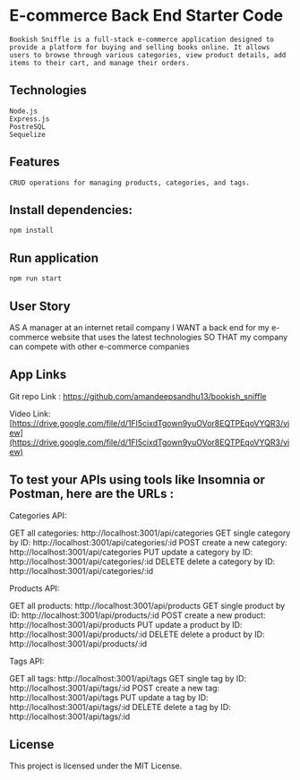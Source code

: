 # E-commerce Back End Starter Code
    Bookish Sniffle is a full-stack e-commerce application designed to provide a platform for buying and selling books online. It allows users to browse through various categories, view product details, add items to their cart, and manage their orders.

## Technologies
    Node.js
    Express.js
    PostreSQL
    Sequelize

## Features
    CRUD operations for managing products, categories, and tags.

## Install dependencies:
    npm install

## Run application
    npm run start

## User Story
AS A manager at an internet retail company
I WANT a back end for my e-commerce website that uses the latest technologies
SO THAT my company can compete with other e-commerce companies

## App Links
Git repo Link : https://github.com/amandeepsandhu13/bookish_sniffle

Video Link: [https://drive.google.com/file/d/1Fl5cixdTgown9yuOVor8EQTPEqoVYQR3/view](https://drive.google.com/file/d/1Fl5cixdTgown9yuOVor8EQTPEqoVYQR3/view)

## To test your APIs using tools like Insomnia or Postman, here are the URLs :
Categories API:

GET all categories: http://localhost:3001/api/categories
GET single category by ID: http://localhost:3001/api/categories/:id
POST create a new category: http://localhost:3001/api/categories
PUT update a category by ID: http://localhost:3001/api/categories/:id
DELETE delete a category by ID: http://localhost:3001/api/categories/:id

Products API:

GET all products: http://localhost:3001/api/products
GET single product by ID: http://localhost:3001/api/products/:id
POST create a new product: http://localhost:3001/api/products
PUT update a product by ID: http://localhost:3001/api/products/:id
DELETE delete a product by ID: http://localhost:3001/api/products/:id

Tags API:

GET all tags: http://localhost:3001/api/tags
GET single tag by ID: http://localhost:3001/api/tags/:id
POST create a new tag: http://localhost:3001/api/tags
PUT update a tag by ID: http://localhost:3001/api/tags/:id
DELETE delete a tag by ID: http://localhost:3001/api/tags/:id

## License
This project is licensed under the MIT License.
 

